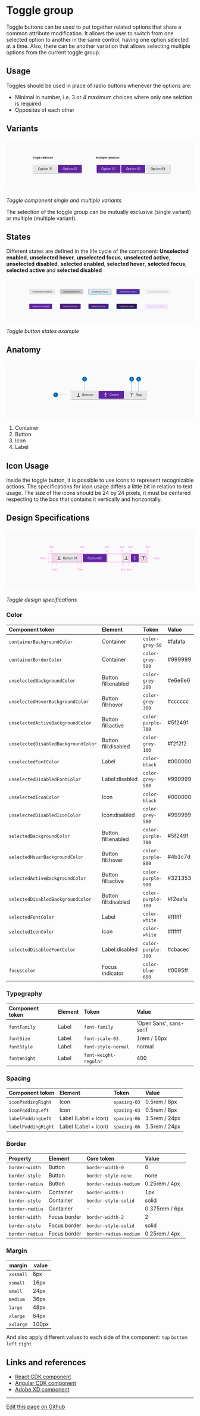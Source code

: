 # Toggle group

Toggle buttons can be used to put together related options that share a common attribute modification.
It allows the user to switch from one selected option to another in the same control, having one option selected at a time. Also, there can be another variation that allows selecting multiple options from the current toggle group.


## Usage

Toggles should be used in place of radio buttons whenever the options are:

* Minimal in number, i.e. 3 or 4 maximum choices where only one selction is required
* Opposites of each other

## Variants

![Toggle component single and multiple variants](images/toggle_group_variants.png)

_Toggle component single and multiple variants_

The selection of the toggle group can be mutually exclusive (single variant) or multiple (multiple variant).

## States

Different states are defined in the life cycle of the component:
**Unselected enabled**, **unselected hover**, **unselected focus**, **unselected active**, **unselected disabled**, **selected enabled**, **selected hover**, **selected focus**, **selected active** and **selected disabled**

![Toggle button states example](images/toggle_group_states.png)

_Toggle button states example_


## Anatomy

![Toggle component anatomy](images/toggle_group_anatomy.png)

1. Container
2. Button
3. Icon
4. Label


## Icon Usage

Inside the toggle button, it is possible to use icons to represent recognizable actions. The specifications for icon usage differs a little bit in relation to text usage. The size of the icons should be 24 by 24 pixels, it must be centered respecting to the box that contains it vertically and horizontally. 


## Design Specifications

![Toggle design specifications](images/toggle_group_specs.png)

_Toggle design specifications_
### Color

| Component token                     | Element                     | Token                    | Value       |
| :---------------------------------- | :-------------------------- | :----------------------- | :---------- |
| `containerBackgroundColor`          | Container	                  | `color-grey-50`          | #fafafa     |
| `containerBorderColor`              | Container	                  | `color-grey-500`         | #999999     |
| `unselectedBackgroundColor`         | Button fill:enabled	        | `color-grey-200`         | #e6e6e6     |
| `unselectedHoverBackgroundColor`    | Button fill:hover	          | `color-grey-300`         | #cccccc     |
| `unselectedActiveBackgroundColor`   | Button fill:active	        | `color-purple-700`       | #5f249f     |
| `unselectedDisabledBackgroundColor` | Button fill:disabled	      | `color-grey-100`         | #f2f2f2     |
| `unselectedFontColor`               | Label	                      | `color-black`            | #000000     |
| `unselectedDisabledFontColor`       | Label:disabled	            | `color-grey-500`         | #999999     |
| `unselectedIconColor`               | Icon                        | `color-black`            | #000000     |
| `unselectedDisabledIconColor`       | Icon:disabled	              | `color-grey-500`         | #999999     |
| `selectedBackgroundColor`           | Button fill:enabled	        | `color-purple-700`       | #5f249f     |
| `selectedHoverBackgroundColor`      | Button fill:hover	          | `color-purple-800`       | #4b1c7d     |
| `selectedActiveBackgroundColor`     | Button fill:active	        | `color-purple-900`       | #321353     |
| `selectedDisabledBackgroundColor`   | Button fill:disabled	      | `color-purple-100`       | #f2eafa     |
| `selectedFontColor`                 | Label	                      | `color-white`            | #ffffff     |
| `selectedIconColor`                 | Icon	                      | `color-white`            | #ffffff     |
| `selectedDisabledFontColor`         | Label:disabled	            | `color-purple-300`       | #cbacec     |
| `focusColor`                        | Focus indicator	            | `color-blue-600`         | #0095ff     |

### Typography

| Component token                     | Element              | Token                           | Value                       |
| :---------------------------------- | :------------------- | :------------------------------ | :-------------------------- |
| `fontFamily`                        | Label	               | `font-family`                   | 'Open Sans', sans-serif     |
| `fontSize`                          | Label	               | `font-scale-03`                 | 1rem / 16px                 |
| `fontStyle`                         | Label                | `font-style-normal`             | normal                      |
| `fontWeight`                        | Label                | `font-weight-regular`           | 400                         |


### Spacing

| Component token                     | Element              | Token                           | Value                       |
| :---------------------------------- | :------------------- | :------------------------------ | :-------------------------- |
| `iconPaddingRight`                  | Icon	               | `spacing-03`                    | 0.5rem / 8px                |
| `iconPaddingLeft`                   | Icon	               | `spacing-03`                    | 0.5rem / 8px                |
| `labelPaddingLeft`                  | Label	(Label + icon) | `spacing-06`                    | 1.5rem / 24px               |
| `labelPaddingRight`                 | Label	(Label + icon) | `spacing-06`                    | 1.5rem / 24px               |


### Border

| Property                 | Element          | Core token                 | Value            |
| :----------------------- | :--------------- | :------------------------- | :--------------- |
| `border-width`           | Button           | `border-width-0`           | 0                |
| `border-style`           | Button           | `border-style-none`        | none             |
| `border-radius`          | Button           | `border-radius-medium`     | 0.25rem / 4px    |
| `border-width`           | Container        | `border-width-1`           | 1px              |
| `border-style`           | Container        | `border-style-solid`       | solid            |
| `border-radius`          | Container        | -                          | 0.375rem / 6px   |
| `border-width`           | Focus border     | `border-width-2`           | 2                |
| `border-style`           | Focus border     | `border-style-solid`       | solid            |
| `border-radius`          | Focus border     | `border-radius-medium`     | 0.25rem / 4px    |

### Margin

margin | value
-- | --
```xxsmall``` | 6px
```xsmall``` | 16px
```small``` | 24px
```medium``` | 36px
```large``` | 48px
```xlarge``` | 64px
```xxlarge``` | 100px

And also apply different values to each side of the component:
```top``` ```bottom``` ```left``` ```right```

## Links and references

* [React CDK component](https://developer.dxc.com/tools/react/next/#/components/toggleGroup)
* [Angular CDK component](https://developer.dxc.com/tools/angular/next/#/components/toggleGroup)
* [Adobe XD component](https://xd.adobe.com/view/084a674b-b314-4b5d-8898-b4a58d7c6282-5d19/)

____________________________________________________________

[Edit this page on Github](https://github.com/dxc-technology/halstack-style-guide/blob/master/guidelines/components/toggle/README.md)

